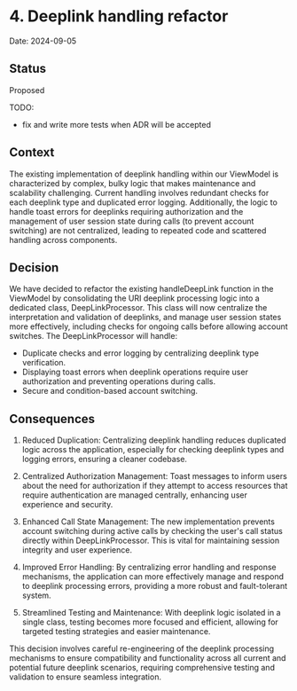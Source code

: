 # 4. Deeplink handling refactor

Date: 2024-09-05

## Status

Proposed

TODO:
- fix and write more tests when ADR will be accepted

## Context

The existing implementation of deeplink handling within our ViewModel is characterized by complex,
bulky logic that makes maintenance and scalability challenging. Current handling involves redundant
checks for each deeplink type and duplicated error logging. Additionally, the logic to handle toast
errors for deeplinks requiring authorization and the management of user session state during calls
(to prevent account switching) are not centralized, leading to repeated code and scattered handling
across components.

## Decision

We have decided to refactor the existing handleDeepLink function in the ViewModel by consolidating
the URI deeplink processing logic into a dedicated class, DeepLinkProcessor. This class will now
centralize the interpretation and validation of deeplinks, and manage user session states more
effectively, including checks for ongoing calls before allowing account switches. The
DeepLinkProcessor will handle:

- Duplicate checks and error logging by centralizing deeplink type verification.
- Displaying toast errors when deeplink operations require user authorization and preventing
  operations during calls.
- Secure and condition-based account switching.

## Consequences

1. Reduced Duplication: Centralizing deeplink handling reduces duplicated logic across the
   application, especially for checking deeplink types and logging errors, ensuring a cleaner
   codebase.

2. Centralized Authorization Management: Toast messages to inform users about the need for
   authorization if they attempt to access resources that require authentication are managed
   centrally, enhancing user experience and security.

3. Enhanced Call State Management: The new implementation prevents account switching during active
   calls by checking the user's call status directly within DeepLinkProcessor. This is vital for
   maintaining session integrity and user experience.

4. Improved Error Handling: By centralizing error handling and response mechanisms, the application
   can more effectively manage and respond to deeplink processing errors, providing a more robust
   and fault-tolerant system.

5. Streamlined Testing and Maintenance: With deeplink logic isolated in a single class, testing
   becomes more focused and efficient, allowing for targeted testing strategies and easier
   maintenance.

This decision involves careful re-engineering of the deeplink processing mechanisms to ensure
compatibility and functionality across all current and potential future deeplink scenarios,
requiring comprehensive testing and validation to ensure seamless integration.

